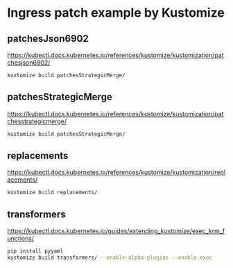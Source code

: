 # Ingress patch example by Kustomize

## patchesJson6902
https://kubectl.docs.kubernetes.io/references/kustomize/kustomization/patchesjson6902/

```sh
kustomize build patchesStrategicMerge/
```

## patchesStrategicMerge
https://kubectl.docs.kubernetes.io/references/kustomize/kustomization/patchesstrategicmerge/

```sh
kustomize build patchesStrategicMerge/
```

## replacements
https://kubectl.docs.kubernetes.io/references/kustomize/kustomization/replacements/

```sh
kustomize build replacements/
```

## transformers
https://kubectl.docs.kubernetes.io/guides/extending_kustomize/exec_krm_functions/

```sh
pip install pyyaml
kustomize build transformers/ --enable-alpha-plugins --enable-exec
```